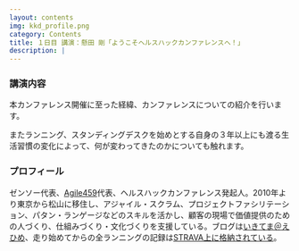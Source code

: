```yaml
---
layout: contents
img: kkd_profile.png
category: Contents
title: １日目 講演：懸田 剛「ようこそヘルスハックカンファレンスへ！」
description: |
---
```

### 講演内容

本カンファレンス開催に至った経緯、カンファレンスについての紹介を行います。

またランニング、スタンディングデスクを始めとする自身の３年以上にも渡る生活習慣の変化によって、何が変わってきたのかについても触れます。


### プロフィール

ゼンソー代表、[Agile459](http://agile459.github.io)代表、ヘルスハックカンファレンス発起人。2010年より東京から松山に移住し、アジャイル・スクラム、プロジェクトファシリテーション、パタン・ランゲージなどのスキルを活かし、顧客の現場で価値提供のための人づくり、仕組みづくり・文化づくりを支援している。ブログは[いきてま＠えひめ](http://giantech.jp)、走り始めてからの全ランニングの記録は[STRAVA上に格納されている](https://www.strava.com/athletes/3772130)。
